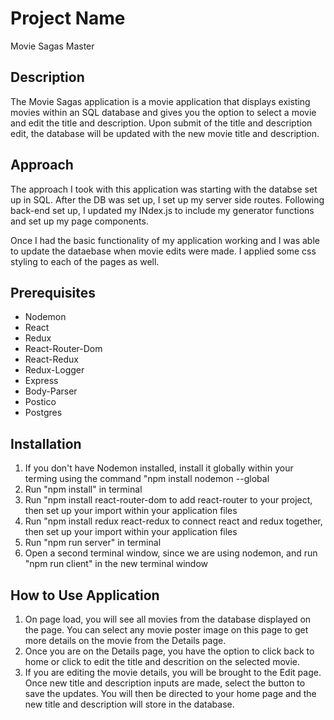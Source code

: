 # Project Name

Movie Sagas Master

## Description

The Movie Sagas application is a movie application that displays existing movies within an SQL database and gives you the option to select a movie and edit the title and description. Upon submit of the title and description edit, the database will be updated with the new movie title and description.  

## Approach
The approach I took with this application was starting with the databse set up in SQL. After the DB was set up, I set up my server side routes. Following back-end set up, I updated my INdex.js to include my generator functions and set up my page components.

Once I had the basic functionality of my application working and I was able to update the dataebase when movie edits were made. I applied some css styling to each of the pages as well. 

## Prerequisites

- Nodemon
- React 
- Redux
- React-Router-Dom
- React-Redux
- Redux-Logger
- Express
- Body-Parser
- Postico
- Postgres


## Installation
1. If you don't have Nodemon installed, install it globally within your terming using the command "npm install nodemon --global
2. Run "npm install" in terminal
3. Run "npm install react-router-dom to add react-router to your project, then set up your import within your application files
4. Run "npm install redux react-redux to connect react and redux together, then set up your import within your application files
3. Run "npm run server" in terminal
4. Open a second terminal window, since we are using nodemon, and run "npm run client" in the new terminal window

## How to Use Application
1. On page load, you will see all movies from the database displayed on the page. You can select any movie poster image on this page to get more details on the movie from the Details page.  
2. Once you are on the Details page, you have the option to click back to home or click to edit the title and descrition on the selected movie.  
3. If you are editing the movie details, you will be brought to the Edit page. Once new title and description inputs are made, select the button to save the updates. You will then be directed to your home page and the new title and description will store in the database. 

